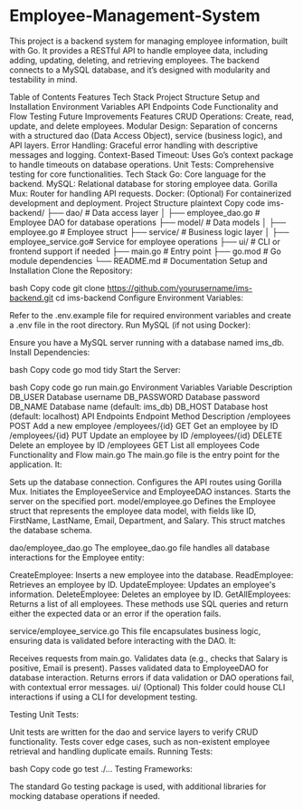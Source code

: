 # Employee-Management-System

This project is a backend system for managing employee information, built with Go. It provides a RESTful API to handle employee data, including adding, updating, deleting, and retrieving employees. The backend connects to a MySQL database, and it’s designed with modularity and testability in mind.

Table of Contents
Features
Tech Stack
Project Structure
Setup and Installation
Environment Variables
API Endpoints
Code Functionality and Flow
Testing
Future Improvements
Features
CRUD Operations: Create, read, update, and delete employees.
Modular Design: Separation of concerns with a structured dao (Data Access Object), service (business logic), and API layers.
Error Handling: Graceful error handling with descriptive messages and logging.
Context-Based Timeout: Uses Go’s context package to handle timeouts on database operations.
Unit Tests: Comprehensive testing for core functionalities.
Tech Stack
Go: Core language for the backend.
MySQL: Relational database for storing employee data.
Gorilla Mux: Router for handling API requests.
Docker: (Optional) For containerized development and deployment.
Project Structure
plaintext
Copy code
ims-backend/
├── dao/                   # Data access layer
│   ├── employee_dao.go    # Employee DAO for database operations
├── model/                 # Data models
│   ├── employee.go        # Employee struct
├── service/               # Business logic layer
│   ├── employee_service.go# Service for employee operations
├── ui/                    # CLI or frontend support if needed
├── main.go                # Entry point
├── go.mod                 # Go module dependencies
└── README.md              # Documentation
Setup and Installation
Clone the Repository:

bash
Copy code
git clone https://github.com/yourusername/ims-backend.git
cd ims-backend
Configure Environment Variables:

Refer to the .env.example file for required environment variables and create a .env file in the root directory.
Run MySQL (if not using Docker):

Ensure you have a MySQL server running with a database named ims_db.
Install Dependencies:

bash
Copy code
go mod tidy
Start the Server:

bash
Copy code
go run main.go
Environment Variables
Variable	Description
DB_USER	Database username
DB_PASSWORD	Database password
DB_NAME	Database name (default: ims_db)
DB_HOST	Database host (default: localhost)
API Endpoints
Endpoint	Method	Description
/employees	POST	Add a new employee
/employees/{id}	GET	Get an employee by ID
/employees/{id}	PUT	Update an employee by ID
/employees/{id}	DELETE	Delete an employee by ID
/employees	GET	List all employees
Code Functionality and Flow
main.go
The main.go file is the entry point for the application. It:

Sets up the database connection.
Configures the API routes using Gorilla Mux.
Initiates the EmployeeService and EmployeeDAO instances.
Starts the server on the specified port.
model/employee.go
Defines the Employee struct that represents the employee data model, with fields like ID, FirstName, LastName, Email, Department, and Salary. This struct matches the database schema.

dao/employee_dao.go
The employee_dao.go file handles all database interactions for the Employee entity:

CreateEmployee: Inserts a new employee into the database.
ReadEmployee: Retrieves an employee by ID.
UpdateEmployee: Updates an employee's information.
DeleteEmployee: Deletes an employee by ID.
GetAllEmployees: Returns a list of all employees.
These methods use SQL queries and return either the expected data or an error if the operation fails.

service/employee_service.go
This file encapsulates business logic, ensuring data is validated before interacting with the DAO. It:

Receives requests from main.go.
Validates data (e.g., checks that Salary is positive, Email is present).
Passes validated data to EmployeeDAO for database interaction.
Returns errors if data validation or DAO operations fail, with contextual error messages.
ui/
(Optional) This folder could house CLI interactions if using a CLI for development testing.

Testing
Unit Tests:

Unit tests are written for the dao and service layers to verify CRUD functionality.
Tests cover edge cases, such as non-existent employee retrieval and handling duplicate emails.
Running Tests:

bash
Copy code
go test ./...
Testing Frameworks:

The standard Go testing package is used, with additional libraries for mocking database operations if needed.
